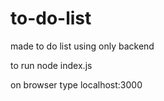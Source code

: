 # to-do-list
made to do list using only backend 


 to run 
 node index.js



 on browser type localhost:3000
 
